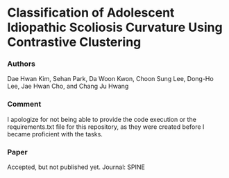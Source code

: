 # Classification of Adolescent Idiopathic Scoliosis Curvature Using Contrastive Clustering
### Authors
Dae Hwan Kim, Sehan Park, Da Woon Kwon, Choon Sung Lee, Dong-Ho Lee, Jae Hwan Cho, and Chang Ju Hwang
### Comment
I apologize for not being able to provide the code execution or the requirements.txt file for this repository, as they were created before I became proficient with the tasks.
### Paper
Accepted, but not published yet.
Journal: SPINE
